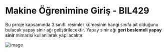 # Makine Öğrenimine Giriş - BIL429

Bu prroje kapsamında 3 sınıflı resimler kümesinin hangi sınıfa ait olduğunu bulacak yapay sinir ağı geliştirilecektir. 
Yapay sinir ağı <strong> geri beslemeli yapay sinir </strong> mimarisi kullanılarak yapılacaktır. 

![image](https://user-images.githubusercontent.com/56133248/220393222-053747a3-59de-4556-84d2-5e3383fbc49b.png)
